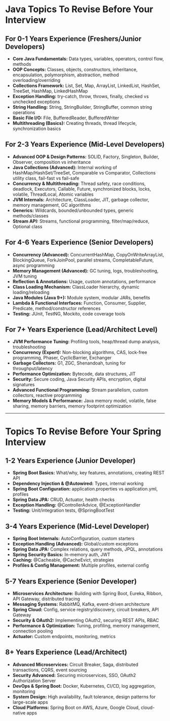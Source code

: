 # Java Topics To Revise Before Your Interview

## For 0-1 Years Experience (Freshers/Junior Developers)
- **Core Java Fundamentals:** Data types, variables, operators, control flow, methods
- **OOP Concepts:** Classes, objects, constructors, inheritance, encapsulation, polymorphism, abstraction, method overloading/overriding
- **Collections Framework:** List, Set, Map, ArrayList, LinkedList, HashSet, TreeSet, HashMap, LinkedHashMap
- **Exception Handling:** try-catch, throw, throws, finally, checked vs unchecked exceptions
- **String Handling:** String, StringBuilder, StringBuffer, common string operations
- **Basic File I/O:** File, BufferedReader, BufferedWriter
- **Multithreading (Basics):** Creating threads, thread lifecycle, synchronization basics

## For 2-3 Years Experience (Mid-Level Developers)
- **Advanced OOP & Design Patterns:** SOLID, Factory, Singleton, Builder, Observer, composition vs inheritance
- **Java Collections (Advanced):** Internal working of HashMap/HashSet/TreeSet, Comparable vs Comparator, Collections utility class, fail-fast vs fail-safe
- **Concurrency & Multithreading:** Thread safety, race conditions, deadlock, Executors, Callable, Future, synchronized blocks, locks, volatile, ThreadLocal, Atomic variables
- **JVM Internals:** Architecture, ClassLoader, JIT, garbage collector, memory management, GC algorithms
- **Generics:** Wildcards, bounded/unbounded types, generic methods/classes
- **Stream API:** Streams, functional programming, filter/map/reduce, Optional class

## For 4-6 Years Experience (Senior Developers)
- **Concurrency (Advanced):** ConcurrentHashMap, CopyOnWriteArrayList, BlockingQueue, ForkJoinPool, parallel streams, CompletableFuture, async programming
- **Memory Management (Advanced):** GC tuning, logs, troubleshooting, JVM tuning
- **Reflection & Annotations:** Usage, custom annotations, performance
- **Class Loading Mechanism:** ClassLoader hierarchy, dynamic loading/reloading
- **Java Modules (Java 9+):** Module system, modular JARs, benefits
- **Lambda & Functional Interfaces:** Function, Consumer, Supplier, Predicate, method/constructor references
- **Testing:** JUnit, TestNG, Mockito, code coverage tools

## For 7+ Years Experience (Lead/Architect Level)
- **JVM Performance Tuning:** Profiling tools, heap/thread dump analysis, troubleshooting
- **Concurrency (Expert):** Non-blocking algorithms, CAS, lock-free programming, Phaser, CyclicBarrier, Exchanger
- **Garbage Collectors:** G1, ZGC, Shenandoah, tuning for throughput/latency
- **Performance Optimization:** Bytecode, data structures, JIT
- **Security:** Secure coding, Java Security APIs, encryption, digital signatures
- **Advanced Functional Programming:** Stream parallelism, custom collectors, reactive programming
- **Memory Models & Performance:** Java memory model, volatile, false sharing, memory barriers, memory footprint optimization

---

# Topics To Revise Before Your Spring Interview

## 1-2 Years Experience (Junior Developer)
- **Spring Boot Basics:** What/why, key features, annotations, creating REST API
- **Dependency Injection & @Autowired:** Types, internal working
- **Spring Boot Configuration:** application.properties vs application.yml, profiles
- **Spring Data JPA:** CRUD, Actuator, health checks
- **Exception Handling:** @ControllerAdvice, @ExceptionHandler
- **Testing:** Unit/integration tests, @SpringBootTest

## 3-4 Years Experience (Mid-Level Developer)
- **Spring Boot Internals:** AutoConfiguration, custom starters
- **Exception Handling (Advanced):** Global/custom exceptions
- **Spring Data JPA:** Complex relations, query methods, JPQL, annotations
- **Spring Security Basics:** In-memory auth, JWT
- **Caching:** @Cacheable, @CacheEvict, strategies
- **Profiles & Config Management:** Multiple profiles, external config

## 5-7 Years Experience (Senior Developer)
- **Microservices Architecture:** Building with Spring Boot, Eureka, Ribbon, API Gateway, distributed tracing
- **Messaging Systems:** RabbitMQ, Kafka, event-driven architecture
- **Spring Cloud:** Config, service registry/discovery, circuit breakers, API Gateway
- **Security & OAuth2:** Implementing OAuth2, securing REST APIs, RBAC
- **Performance & Optimization:** Tuning, profiling, memory management, connection pooling
- **Actuator:** Custom endpoints, monitoring, metrics

## 8+ Years Experience (Lead/Architect)
- **Advanced Microservices:** Circuit Breaker, Saga, distributed transactions, CQRS, event sourcing
- **Security Advanced:** Securing microservices, SSO, OAuth2 Authorization Server
- **DevOps & Spring Boot:** Docker, Kubernetes, CI/CD, log aggregation, monitoring
- **System Design:** High availability, fault tolerance, design patterns for large-scale apps
- **Cloud Platforms:** Spring Boot on AWS, Azure, Google Cloud, cloud-native apps
